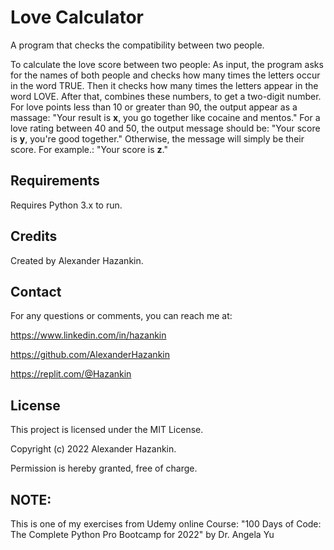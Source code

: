# Love Calculator
A program that checks the compatibility between two people.

To calculate the love score between two people:
As input, the program asks for the names of both people and checks how many times the letters occur in the word TRUE.
Then it checks how many times the letters appear in the word LOVE.
After that, combines these numbers, to get a two-digit number.
For love points less than 10 or greater than 90, the output appear as a massage:
"Your result is **x**, you go together like cocaine and mentos."
For a love rating between 40 and 50, the output message should be:
"Your score is **y**, you're good together."
Otherwise, the message will simply be their score. For example.:
"Your score is **z**."

## Requirements
Requires Python 3.x to run.

## Credits
Created by Alexander Hazankin.

## Contact
For any questions or comments, you can reach me at:

https://www.linkedin.com/in/hazankin

https://github.com/AlexanderHazankin

https://replit.com/@Hazankin

## License
This project is licensed under the MIT License.

Copyright (c) 2022 Alexander Hazankin.

Permission is hereby granted, free of charge.

## NOTE:
This is one of my exercises from Udemy online Course: "100 Days of Code: The Complete Python Pro Bootcamp for 2022" by Dr. Angela Yu
